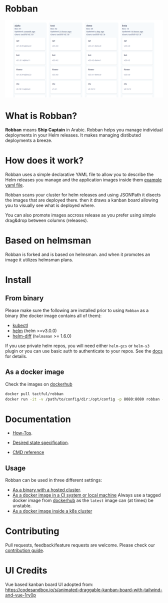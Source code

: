 # Robban

![robban-ui](docs/images/robban-ui.png)

# What is Robban?

**Robban** means **Ship Captain** in Arabic. Robban helps you manage individual deployments in your Helm releases. It makes managing distibuted deployments a breeze.

# How does it work?

Robban uses a simple declarative YAML file to allow you to describe the Helm releases you manage and the application images inside them [example yaml file](https://github.com/Praqma/helmsman/blob/master/examples/example.yaml).

Robban scans your cluster for helm releases and using JSONPath it disects the images that are deployed there. then it draws a kanban board allowing you to visually see what is deployed where.

You can also promote images accross release as you prefer using simple drag&drop between columns (releases).

# Based on helmsman

Robban is forked and is based on helmsman. and when it promotes an image it utilizes helmsman plans.

# Install

## From binary

Please make sure the following are installed prior to using `Robban` as a binary (the docker image contains all of them):

- [kubectl](https://github.com/kubernetes/kubectl)
- [helm](https://github.com/helm/helm) (helm >=v3.0.0)
- [helm-diff](https://github.com/databus23/helm-diff) (`helmsman` >= 1.6.0)

If you use private helm repos, you will need either `helm-gcs` or `helm-s3` plugin or you can use basic auth to authenticate to your repos. See the [docs](https://github.com/Praqma/helmsman/blob/master/docs/how_to/helm_repos) for details.


## As a docker image
Check the images on [dockerhub](https://hub.docker.com/r/tactful/robban)

```bash
docker pull tactful/robban
docker run -it -v /path/to/config/dir:/opt/config -p 8080:8080 robban -f config/myconfig.yaml


```

# Documentation

- [How-Tos](https://github.com/Praqma/helmsman/blob/master/docs/how_to/).

- [Desired state specification](https://github.com/Praqma/helmsman/blob/master/docs/desired_state_specification.md).

- [CMD reference](https://github.com/Praqma/helmsman/blob/master/docs/cmd_reference.md)


## Usage

Robban can be used in three different settings:

- [As a binary with a hosted cluster](https://github.com/Praqma/helmsman/blob/master/docs/how_to/settings).
- [As a docker image in a CI system or local machine](https://github.com/Praqma/helmsman/blob/master/docs/how_to/deployments/ci.md) Always use a tagged docker image from [dockerhub](https://hub.docker.com/r/praqma/helmsman/) as the `latest` image can (at times) be unstable.
- [As a docker image inside a k8s cluster](https://github.com/Praqma/helmsman/blob/master/docs/how_to/deployments/inside_k8s.md)


# Contributing

Pull requests, feedback/feature requests are welcome. Please check our [contribution guide](CONTRIBUTION.md).

# UI Credits

Vue based kanban board UI adopted from: 
https://codesandbox.io/s/animated-draggable-kanban-board-with-tailwind-and-vue-1ry0p
